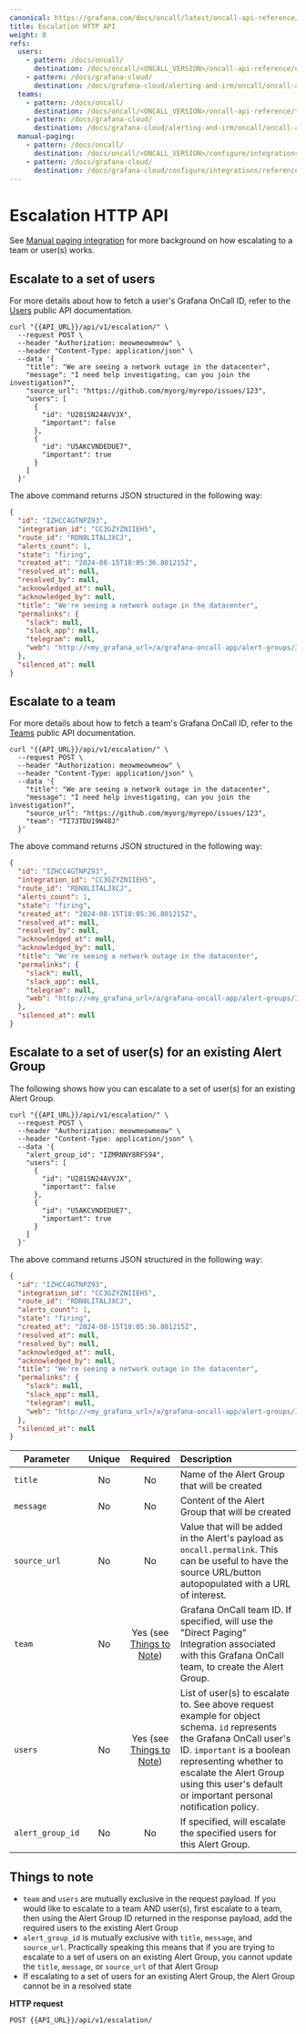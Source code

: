 ```yaml
---
canonical: https://grafana.com/docs/oncall/latest/oncall-api-reference/escalation/
title: Escalation HTTP API
weight: 0
refs:
  users:
    - pattern: /docs/oncall/
      destination: /docs/oncall/<ONCALL_VERSION>/oncall-api-reference/users
    - pattern: /docs/grafana-cloud/
      destination: /docs/grafana-cloud/alerting-and-irm/oncall/oncall-api-reference/users
  teams:
    - pattern: /docs/oncall/
      destination: /docs/oncall/<ONCALL_VERSION>/oncall-api-reference/teams
    - pattern: /docs/grafana-cloud/
      destination: /docs/grafana-cloud/alerting-and-irm/oncall/oncall-api-reference/teams
  manual-paging:
    - pattern: /docs/oncall/
      destination: /docs/oncall/<ONCALL_VERSION>/configure/integrations/references/manual
    - pattern: /docs/grafana-cloud/
      destination: /docs/grafana-cloud/configure/integrations/references/manual
---
```


# Escalation HTTP API

See [Manual paging integration](ref:manual-paging) for more background on how escalating to a team or user(s) works.

## Escalate to a set of users

For more details about how to fetch a user's Grafana OnCall ID, refer to the [Users](ref:users) public API documentation.

```shell
curl "{{API_URL}}/api/v1/escalation/" \
  --request POST \
  --header "Authorization: meowmeowmeow" \
  --header "Content-Type: application/json" \
  --data '{
    "title": "We are seeing a network outage in the datacenter",
    "message": "I need help investigating, can you join the investigation?",
    "source_url": "https://github.com/myorg/myrepo/issues/123",
    "users": [
      {
        "id": "U281SN24AVVJX",
        "important": false
      },
      {
        "id": "U5AKCVNDEDUE7",
        "important": true
      }
    ]
  }'
```

The above command returns JSON structured in the following way:

```json
{
  "id": "IZHCC4GTNPZ93",
  "integration_id": "CC3GZYZNIIEH5",
  "route_id": "RDN8LITALJXCJ",
  "alerts_count": 1,
  "state": "firing",
  "created_at": "2024-08-15T18:05:36.801215Z",
  "resolved_at": null,
  "resolved_by": null,
  "acknowledged_at": null,
  "acknowledged_by": null,
  "title": "We're seeing a network outage in the datacenter",
  "permalinks": {
    "slack": null,
    "slack_app": null,
    "telegram": null,
    "web": "http://<my_grafana_url>/a/grafana-oncall-app/alert-groups/I5LAZ2MXGPUAH"
  },
  "silenced_at": null
}
```

## Escalate to a team

For more details about how to fetch a team's Grafana OnCall ID, refer to the [Teams](ref:teams) public API documentation.

```shell
curl "{{API_URL}}/api/v1/escalation/" \
  --request POST \
  --header "Authorization: meowmeowmeow" \
  --header "Content-Type: application/json" \
  --data '{
    "title": "We are seeing a network outage in the datacenter",
    "message": "I need help investigating, can you join the investigation?",
    "source_url": "https://github.com/myorg/myrepo/issues/123",
    "team": "TI73TDU19W48J"
  }'
```

The above command returns JSON structured in the following way:

```json
{
  "id": "IZHCC4GTNPZ93",
  "integration_id": "CC3GZYZNIIEH5",
  "route_id": "RDN8LITALJXCJ",
  "alerts_count": 1,
  "state": "firing",
  "created_at": "2024-08-15T18:05:36.801215Z",
  "resolved_at": null,
  "resolved_by": null,
  "acknowledged_at": null,
  "acknowledged_by": null,
  "title": "We're seeing a network outage in the datacenter",
  "permalinks": {
    "slack": null,
    "slack_app": null,
    "telegram": null,
    "web": "http://<my_grafana_url>/a/grafana-oncall-app/alert-groups/I5LAZ2MXGPUAH"
  },
  "silenced_at": null
}
```

## Escalate to a set of user(s) for an existing Alert Group

The following shows how you can escalate to a set of user(s) for an existing Alert Group.

```shell
curl "{{API_URL}}/api/v1/escalation/" \
  --request POST \
  --header "Authorization: meowmeowmeow" \
  --header "Content-Type: application/json" \
  --data '{
    "alert_group_id": "IZMRNNY8RFS94",
    "users": [
      {
        "id": "U281SN24AVVJX",
        "important": false
      },
      {
        "id": "U5AKCVNDEDUE7",
        "important": true
      }
    ]
  }'
```

The above command returns JSON structured in the following way:

```json
{
  "id": "IZHCC4GTNPZ93",
  "integration_id": "CC3GZYZNIIEH5",
  "route_id": "RDN8LITALJXCJ",
  "alerts_count": 1,
  "state": "firing",
  "created_at": "2024-08-15T18:05:36.801215Z",
  "resolved_at": null,
  "resolved_by": null,
  "acknowledged_at": null,
  "acknowledged_by": null,
  "title": "We're seeing a network outage in the datacenter",
  "permalinks": {
    "slack": null,
    "slack_app": null,
    "telegram": null,
    "web": "http://<my_grafana_url>/a/grafana-oncall-app/alert-groups/I5LAZ2MXGPUAH"
  },
  "silenced_at": null
}
```

| Parameter            | Unique |     Required     | Description                                                                                                                                                                                                                                         |
| -------------------- | :----: | :--------------: | :-------------------------------------------------------------------------------------------------------------------------------------------------------------------------------------------------------------------------------------------------- |
| `title`               |  No   |       No        | Name of the Alert Group that will be created                                                                                                                                                                                                                                      |
| `message`               |  No   |       No        | Content of the Alert Group that will be created                                                                                                                                                                                       |
| `source_url`               |  No   |       No        | Value that will be added in the Alert's payload as `oncall.permalink`. This can be useful to have the source URL/button autopopulated with a URL of interest.                        |
| `team`               |  No   |       Yes (see [Things to Note](#things-to-note))        | Grafana OnCall team ID. If specified, will use the "Direct Paging" Integration associated with this Grafana OnCall team, to create the Alert Group.                                                                                                                                                                                        |
| `users`               |  No   |       Yes (see [Things to Note](#things-to-note))        | List of user(s) to escalate to. See above request example for object schema. `id` represents the Grafana OnCall user's ID. `important` is a boolean representing whether to escalate the Alert Group using this user's default or important personal notification policy.                                                                                                                                                                                        |
| `alert_group_id`               |  No   |       No        | If specified, will escalate the specified users for this Alert Group.                                                                                                                                                                                         |

## Things to note

- `team` and `users` are mutually exclusive in the request payload. If you would like to escalate to a team AND user(s),
first escalate to a team, then using the Alert Group ID returned in the response payload, add the required users to the
existing Alert Group
- `alert_group_id` is mutually exclusive with `title`, `message`, and `source_url`. Practically speaking this means that
if you are trying to escalate to a set of users on an existing Alert Group, you cannot update the `title`, `message`, or
`source_url` of that Alert Group
- If escalating to a set of users for an existing Alert Group, the Alert Group cannot be in a resolved state

**HTTP request**

`POST {{API_URL}}/api/v1/escalation/`
